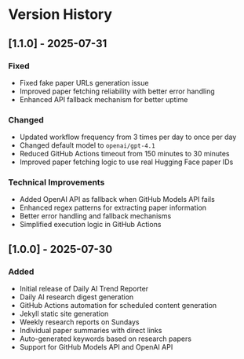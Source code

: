 # Version History

## [1.1.0] - 2025-07-31

### Fixed
- Fixed fake paper URLs generation issue
- Improved paper fetching reliability with better error handling
- Enhanced API fallback mechanism for better uptime

### Changed
- Updated workflow frequency from 3 times per day to once per day
- Changed default model to `openai/gpt-4.1`
- Reduced GitHub Actions timeout from 150 minutes to 30 minutes
- Improved paper fetching logic to use real Hugging Face paper IDs

### Technical Improvements
- Added OpenAI API as fallback when GitHub Models API fails
- Enhanced regex patterns for extracting paper information
- Better error handling and fallback mechanisms
- Simplified execution logic in GitHub Actions

## [1.0.0] - 2025-07-30

### Added
- Initial release of Daily AI Trend Reporter
- Daily AI research digest generation
- GitHub Actions automation for scheduled content generation
- Jekyll static site generation
- Weekly research reports on Sundays
- Individual paper summaries with direct links
- Auto-generated keywords based on research papers
- Support for GitHub Models API and OpenAI API 
